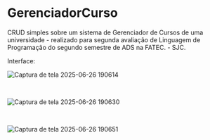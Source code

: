 # GerenciadorCurso
CRUD simples sobre um sistema de Gerenciador de Cursos de uma universidade  - realizado para segunda avaliação de Linguagem de Programação  do segundo semestre de ADS na FATEC. - SJC.

Interface: 

![Captura de tela 2025-06-26 190614](https://github.com/user-attachments/assets/cfb6e789-2343-4682-aa35-065aee6b6eb1)


<br>



![Captura de tela 2025-06-26 190630](https://github.com/user-attachments/assets/f4e1de49-7172-4dca-aab2-1eae7f5e7175)



<br> 

![Captura de tela 2025-06-26 190651](https://github.com/user-attachments/assets/4c93e2b0-7bb7-43d0-99bf-5f54dbf54b45)

